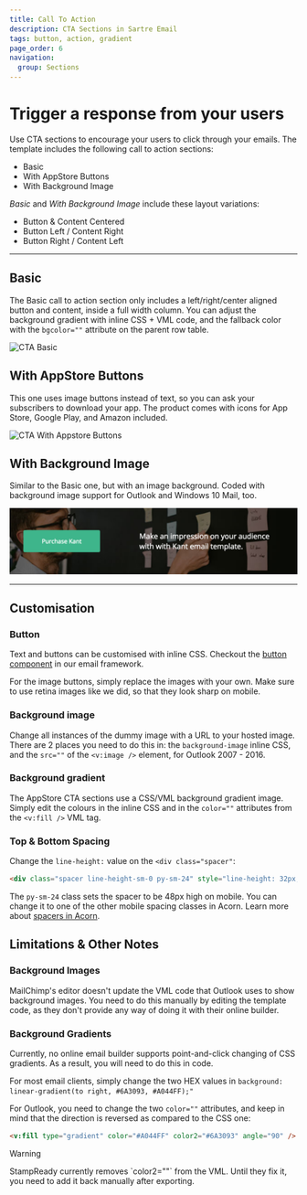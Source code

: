 ```yaml
---
title: Call To Action
description: CTA Sections in Sartre Email
tags: button, action, gradient
page_order: 6
navigation:
  group: Sections
---
```


# Trigger a response from your users

Use CTA sections to encourage your users to click through your emails. The template includes the following call to action sections:

- Basic
- With AppStore Buttons
- With Background Image

*Basic* and *With Background Image* include these layout variations:

- Button & Content Centered
- Button Left / Content Right
- Button Right / Content Left

---

## Basic

The Basic call to action section only includes a left/right/center aligned button and content, inside a full width column. You can adjust the background gradient with inline CSS + VML code, and the fallback color with the `bgcolor=""` attribute on the parent row table.

![CTA Basic](/img/email/sartre/sections/cta-basic.png)

## With AppStore Buttons

This one uses image buttons instead of text, so you can ask your subscribers to download your app. The product comes with icons for App Store, Google Play, and Amazon included.

![CTA With Appstore Buttons](/img/email/sartre/sections/cta-appstore.png)

## With Background Image

Similar to the Basic one, but with an image background. Coded with background image support for Outlook and Windows 10 Mail, too.

![CTA With Background](/img/email/sartre/sections/cta-background.jpg)

---

## Customisation

### Button

Text and buttons can be customised with inline CSS. Checkout the [button component](https://docs.thememountain.com/acorn/components/button) in our email framework.

For the image buttons, simply replace the images with your own. Make sure to use retina images like we did, so that they look sharp on mobile.

### Background image

Change all instances of the dummy image with a URL to your hosted image. There are 2 places you need to do this in: the `background-image` inline CSS, and the `src=""` of the `<v:image />` element, for Outlook 2007 - 2016.

### Background gradient

The AppStore CTA sections use a CSS/VML background gradient image. Simply edit the colours in the inline CSS and in the `color=""` attributes from the `<v:fill />` VML tag.

### Top & Bottom Spacing

Change the `line-height:` value on the `<div class="spacer"`: 

```html
<div class="spacer line-height-sm-0 py-sm-24" style="line-height: 32px;">&zwnj;</div>
```

The `py-sm-24` class sets the spacer to be 48px high on mobile. You can change it to one of the other mobile spacing classes in Acorn. Learn more about [spacers in Acorn](https://docs.thememountain.com/acorn/utilities/spacing).

## Limitations & Other Notes

### Background Images

MailChimp's editor doesn't update the VML code that Outlook uses to show background images. You need to do this manually by editing the template code, as they don't provide any way of doing it with their online builder.

### Background Gradients

Currently, no online email builder supports point-and-click changing of CSS gradients. As a result, you will need to do this in code.

For most email clients, simply change the two HEX values in `background: linear-gradient(to right, #6A3093, #A044FF);"`

For Outlook, you need to change the two `color=""` attributes, and keep in mind that the direction is reversed as compared to the CSS one:

```html
<v:fill type="gradient" color="#A044FF" color2="#6A3093" angle="90" />
```

<div class="bg-orange-lightest border-l-4 border-orange p-4 mb-4" role="alert">
  <p class="font-sans font-bold m-0 text-md text-orange-dark">Warning</p>
  <p class="m-0 text-md text-orange-dark" markdown="1">StampReady currently removes `color2=""` from the VML. Until they fix it, you need to add it back manually after exporting.</p>
</div>

